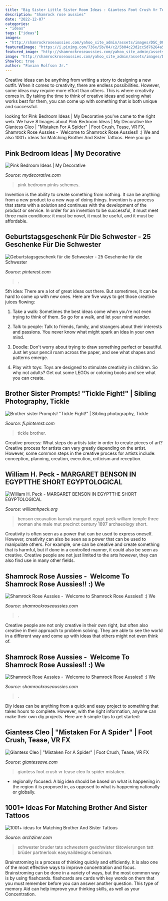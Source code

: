 ```yaml
---
title: "Big Sister Little Sister Room Ideas : Giantess Foot Crush Vr Tease Cleo Fx Spider Mistaken"
description: "Shamrock rose aussies"
date: "2022-12-07"
categories:
- "ideas"
tags: ["ideas"]
images:
- "http://shamrockroseaussies.com/yahoo_site_admin/assets/images/DSC_0061.262180039_std.JPG"
featuredImage: "https://i.pinimg.com/736x/5b/04/c2/5b04c23d2cc5d76264a535e566eea51f.jpg"
featured_image: "http://shamrockroseaussies.com/yahoo_site_admin/assets/images/DSC_0068.262180537_std.JPG"
image: "http://shamrockroseaussies.com/yahoo_site_admin/assets/images/DSC_0061.262180039_std.JPG"
ShowToc: true
author: "Favian Rolfson Jr."
---
```



Creative ideas can be anything from writing a story to designing a new outfit. When it comes to creativity, there are endless possibilities. However, some ideas may require more effort than others. This is where creativity comes in. By taking the time to think of creative ideas and seeing what works best for them, you can come up with something that is both unique and successful.

	

		
looking for Pink Bedroom Ideas | My Decorative you've came to the right web. We have 8 Images about Pink Bedroom Ideas | My Decorative like Giantess Cleo | &quot;Mistaken For A Spider&quot; | Foot Crush, Tease, VR FX, Shamrock Rose Aussies - ﻿﻿﻿ Welcome to Shamrock Rose Aussies!! :) We and also 1001+ ideas for Matching Brother And Sister Tattoos. Here you go:
		
    
## Pink Bedroom Ideas | My Decorative

<img loading=lazy src="https://mydecorative.com/wp-content/uploads/2013/09/hot-pink-bedroom-color-schem.jpg" onerror="this.onerror=null;this.src='https://tse3.mm.bing.net/th?id=OIP.7WfYn_LRJl2yNqVgIlHrqAHaKH&amp;pid=15.1';" alt="Pink Bedroom Ideas | My Decorative">

_Source: mydecorative.com_

>pink bedroom pinks schemes. 

	

Invention is the ability to create something from nothing. It can be anything from a new product to a new way of doing things. Invention is a process that starts with a solution and continues with the development of the product or service. In order for an invention to be successful, it must meet three main conditions: it must be novel, it must be useful, and it must be affordable.

    
## Geburtstagsgeschenk Für Die Schwester - 25 Geschenke Für Die Schwester

<img loading=lazy src="https://i.pinimg.com/736x/5b/04/c2/5b04c23d2cc5d76264a535e566eea51f.jpg" onerror="this.onerror=null;this.src='https://tse3.mm.bing.net/th?id=OIP.j3tsfkqI36ipeelUCjwDYQHaJ4&amp;pid=15.1';" alt="Geburtstagsgeschenk für die Schwester - 25 Geschenke für die Schwester">

_Source: pinterest.com_

>. 

	

5th idea:
There are a lot of great ideas out there. But sometimes, it can be hard to come up with new ones. Here are five ways to get those creative juices flowing:
1. Take a walk: Sometimes the best ideas come when you're not even trying to think of them. So go for a walk, and let your mind wander.

2. Talk to people: Talk to friends, family, and strangers about their interests and passions. You never know what might spark an idea in your own mind.

3. Doodle: Don't worry about trying to draw something perfect or beautiful. Just let your pencil roam across the paper, and see what shapes and patterns emerge.

4. Play with toys: Toys are designed to stimulate creativity in children. So why not adults? Get out some LEGOs or coloring books and see what you can create.

    
## Brother Sister Prompts! &quot;Tickle Fight!&quot; | Sibling Photography, Tickle

<img loading=lazy src="https://i.pinimg.com/736x/04/56/ad/0456adf85a5b44856227576628a3489f.jpg" onerror="this.onerror=null;this.src='https://tse4.mm.bing.net/th?id=OIP.9Rz_GwAknm-J_nXZ_2SfyQHaFZ&amp;pid=15.1';" alt="Brother sister Prompts! &quot;Tickle Fight!&quot; | Sibling photography, Tickle">

_Source: fi.pinterest.com_

>tickle brother. 

	

Creative process: What steps do artists take in order to create pieces of art?
Creative process for artists can vary greatly depending on the artist. However, some common steps in the creative process for artists include: conception, planning, creation, execution, criticism and reception.

    
## William H. Peck - MARGARET BENSON IN EGYPTTHE SHORT EGYPTOLOGICAL

<img loading=lazy src="http://williamhpeck.org/yahoo_site_admin/assets/images/team.302114119_std.jpg" onerror="this.onerror=null;this.src='https://tse4.mm.bing.net/th?id=OIP.MBjzI5meLttroRnbdK1r8QAAAA&amp;pid=15.1';" alt="William H. Peck - MARGARET BENSON IN EGYPTTHE SHORT EGYPTOLOGICAL">

_Source: williamhpeck.org_

>benson excavation karnak margaret egypt peck william temple three woman she male mut precinct century 1897 archaeology short. 

	

Creativity is often seen as a power that can be used to express oneself. However, creativity can also be seen as a power that can be used to manipulate others. For example, one can be creative and create something that is harmful, but if done in a controlled manner, it could also be seen as creative. Creative people are not just limited to the arts however, they can also find use in many other fields.

    
## Shamrock Rose Aussies - ﻿﻿﻿ Welcome To Shamrock Rose Aussies!! :) We

<img loading=lazy src="http://shamrockroseaussies.com/yahoo_site_admin/assets/images/DSC_0068.262180537_std.JPG" onerror="this.onerror=null;this.src='https://tse2.mm.bing.net/th?id=OIP.V-RERkFuis-2Tyv4JRb6HgHaFP&amp;pid=15.1';" alt="Shamrock Rose Aussies - ﻿﻿﻿ Welcome to Shamrock Rose Aussies!! :) We">

_Source: shamrockroseaussies.com_

>. 

	

Creative people are not only creative in their own right, but often also creative in their approach to problem solving. They are able to see the world in a different way and come up with ideas that others might not even think of.

    
## Shamrock Rose Aussies - ﻿﻿﻿ Welcome To Shamrock Rose Aussies!! :) We

<img loading=lazy src="http://shamrockroseaussies.com/yahoo_site_admin/assets/images/DSC_0061.262180039_std.JPG" onerror="this.onerror=null;this.src='https://tse4.mm.bing.net/th?id=OIP.F8ke_kyOo-K187VSgFiNLQHaFR&amp;pid=15.1';" alt="Shamrock Rose Aussies - ﻿﻿﻿ Welcome to Shamrock Rose Aussies!! :) We">

_Source: shamrockroseaussies.com_

>. 

	

Diy ideas can be anything from a quick and easy project to something that takes hours to complete. However, with the right information, anyone can make their own diy projects. Here are 5 simple tips to get started:

    
## Giantess Cleo | &quot;Mistaken For A Spider&quot; | Foot Crush, Tease, VR FX

<img loading=lazy src="https://www.giantessave.com/wp-content/uploads/2020/08/1-VR2-Edit-1.00_12_46_06.Still002.jpg" onerror="this.onerror=null;this.src='https://tse4.mm.bing.net/th?id=OIP.I7D3Bx4BFTdbZja5UOZ7agHaDt&amp;pid=15.1';" alt="Giantess Cleo | &quot;Mistaken For A Spider&quot; | Foot Crush, Tease, VR FX">

_Source: giantessave.com_

>giantess foot crush vr tease cleo fx spider mistaken. 

	

- regionally focused: A big idea should be based on what is happening in the region it is proposed in, as opposed to what is happening nationally or globally.

    
## 1001+ Ideas For Matching Brother And Sister Tattoos

<img loading=lazy src="https://archziner.com/wp-content/uploads/2020/06/brother-and-sister-matching-tattoos-no-one-of-two-and-numer-two-of-two-inside-arm-small-tattoos.jpg" onerror="this.onerror=null;this.src='https://tse3.mm.bing.net/th?id=OIP.OcGRe7Hxdv0vB3Le9Rp3fgHaJ3&amp;pid=15.1';" alt="1001+ ideas for Matching Brother And Sister Tattoos">

_Source: archziner.com_

>schwester bruder tats schwestern geschwister tätowierungen tatt brüder partnerlook easynaildesigns bensinan. 

	

Brainstroming is a process of thinking quickly and efficiently. It is also one of the most effective ways to improve concentration and focus. Brainstroming can be done in a variety of ways, but the most common way is by using flashcards. flashcards are cards with key words on them that you must remember before you can answer another question. This type of memory Aid can help improve your thinking skills, as well as your Concentration.

